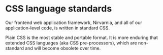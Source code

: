 # CSS language standards

Our frontend web application framework, Nirvarnia, and all of our application-level code, is written in standard CSS.

Plain CSS is the most stable and portable format. It is more enduring that extended CSS languages (aka CSS pre-processors), which are non-standard and will become obsolete over time.
